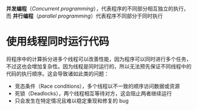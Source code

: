 **并发编程**（*Concurrent programming*），代表程序的不同部分相互独立的执行，而 **并行编程**（*parallel programming*）代表程序不同部分于同时执行

# 使用线程同时运行代码

将程序中的计算拆分进多个线程可以改善性能，因为程序可以同时进行多个任务，不过这也会增加复杂性。因为线程是同时运行的，所以无法预先保证不同线程中的代码的执行顺序。这会导致诸如此类的问题：

- 竞态条件（Race conditions），多个线程以不一致的顺序访问数据或资源
- 死锁（Deadlocks），两个线程相互等待对方，这会阻止两者继续运行
- 只会发生在特定情况且难以稳定重现和修复的 bug